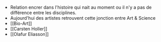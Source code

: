 - Relation encrer dans l'histoire qui nait au moment ou il n'y a pas de différence entre les disciplines.
- Aujourd'hui des artistes retrouvent cette jonction entre Art & Science
- [[Bio-Art]]
- [[Carsten Holler]]
- [[Olafur Eliasson]]